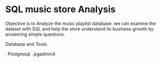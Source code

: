 # SQL music store Analysis
Objective is to Analyze the music playlist database.
we  can examine the dataset with SQL and help the store understand its business growth by answering simple questions.

Database and Tools.


. Postgresql
. pgadmin4


